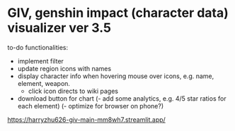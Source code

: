 # GIV, genshin impact (character data) visualizer ver 3.5

to-do functionalities: 
- implement filter
- update region icons with names
- display character info when hovering mouse over icons, e.g. name, element, weapon. 
  - click icon directs to wiki pages
- download button for chart
(- add some analytics, e.g. 4/5 star ratios for each element)
(- optimize for browser on phone?)

https://harryzhu626-giv-main-mm8wh7.streamlit.app/
